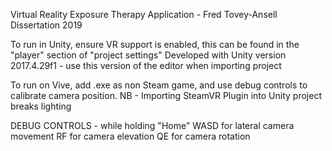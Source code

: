 Virtual Reality Exposure Therapy Application - Fred Tovey-Ansell Dissertation 2019

To run in Unity, ensure VR support is enabled, this can be found in the "player" section of "project settings"
Developed with Unity version 2017.4.29f1 - use this version of the editor when importing project

To run on Vive, add .exe as non Steam game, and use debug controls to calibrate camera position. 
NB - Importing SteamVR Plugin into Unity project breaks lighting

DEBUG CONTROLS - while holding "Home"
WASD for lateral camera movement 
RF for camera elevation 
QE for camera rotation
